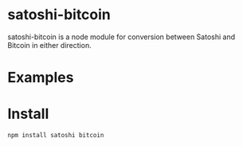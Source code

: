 # satoshi-bitcoin
satoshi-bitcoin is a node module for conversion between Satoshi and Bitcoin in either direction.

# Examples

# Install
    npm install satoshi bitcoin
